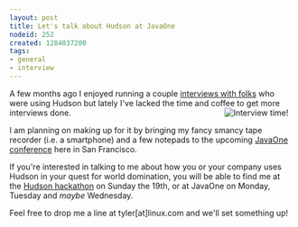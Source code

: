 ```yaml
---
layout: post
title: Let's talk about Hudson at JavaOne
nodeid: 252
created: 1284037200
tags:
- general
- interview
---
```

A few months ago I enjoyed running a couple [interviews with folks](http://www.hudson-labs.org/views/interviews) who were using Hudson but lately I've lacked the time and coffee to get more interviews done. <img src="http://www.hudson-labs.org/sites/default/files/taperecorder.jpg" alt="Interview time!" align="right" hspace="10"/>

I am planning on making up for it by bringing my fancy smancy tape recorder (i.e. a smartphone) and a few notepads to the upcoming [JavaOne conference](http://www.oracle.com/us/javaonedevelop/index.html) here in San Francisco.


If you're interested in talking to me about how you or your company uses Hudson in your quest for world domination, you will be able to find me at the [Hudson hackathon](http://www.hudson-labs.org/content/pre-javaone-hudson-meetup) on Sunday the 19th, or at JavaOne on Monday, Tuesday and *maybe* Wednesday. 

Feel free to drop me a line at tyler[at]linux.com and we'll set something up!
